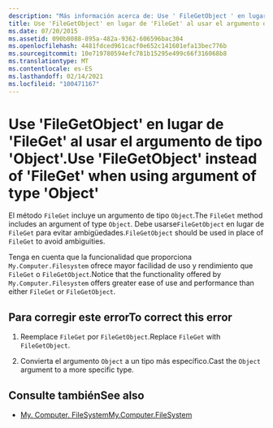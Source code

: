 ```yaml
---
description: "Más información acerca de: Use ' FileGetObject ' en lugar de ' FileGet ' al usar el argumento de tipo ' Object '"
title: Use 'FileGetObject' en lugar de 'FileGet' al usar el argumento de tipo 'Object'.
ms.date: 07/20/2015
ms.assetid: 090b8088-895a-482a-9362-606596bac304
ms.openlocfilehash: 4481fdced961cacf0e652c141601efa13bec776b
ms.sourcegitcommit: 10e719780594efc781b15295e499c66f316068b8
ms.translationtype: MT
ms.contentlocale: es-ES
ms.lasthandoff: 02/14/2021
ms.locfileid: "100471167"
---
```

# <a name="use-filegetobject-instead-of-fileget-when-using-argument-of-type-object"></a><span data-ttu-id="254df-103">Use 'FileGetObject' en lugar de 'FileGet' al usar el argumento de tipo 'Object'.</span><span class="sxs-lookup"><span data-stu-id="254df-103">Use 'FileGetObject' instead of 'FileGet' when using argument of type 'Object'</span></span>

<span data-ttu-id="254df-104">El método `FileGet` incluye un argumento de tipo `Object`.</span><span class="sxs-lookup"><span data-stu-id="254df-104">The `FileGet` method includes an argument of type `Object`.</span></span> <span data-ttu-id="254df-105">Debe usarse`FileGetObject` en lugar de `FileGet` para evitar ambigüedades.</span><span class="sxs-lookup"><span data-stu-id="254df-105">`FileGetObject` should be used in place of `FileGet` to avoid ambiguities.</span></span>  
  
 <span data-ttu-id="254df-106">Tenga en cuenta que la funcionalidad que proporciona `My.Computer.Filesystem` ofrece mayor facilidad de uso y rendimiento que `FileGet` o `FileGetObject`.</span><span class="sxs-lookup"><span data-stu-id="254df-106">Notice that the functionality offered by `My.Computer.Filesystem` offers greater ease of use and performance than either `FileGet` or `FileGetObject`.</span></span>  
  
## <a name="to-correct-this-error"></a><span data-ttu-id="254df-107">Para corregir este error</span><span class="sxs-lookup"><span data-stu-id="254df-107">To correct this error</span></span>  
  
1. <span data-ttu-id="254df-108">Reemplace `FileGet` por `FileGetObject`.</span><span class="sxs-lookup"><span data-stu-id="254df-108">Replace `FileGet` with `FileGetObject`.</span></span>  
  
2. <span data-ttu-id="254df-109">Convierta el argumento `Object` a un tipo más específico.</span><span class="sxs-lookup"><span data-stu-id="254df-109">Cast the `Object` argument to a more specific type.</span></span>  
  
## <a name="see-also"></a><span data-ttu-id="254df-110">Consulte también</span><span class="sxs-lookup"><span data-stu-id="254df-110">See also</span></span>

- [<span data-ttu-id="254df-111">My. Computer. FileSystem</span><span class="sxs-lookup"><span data-stu-id="254df-111">My.Computer.FileSystem</span></span>](xref:Microsoft.VisualBasic.FileIO.FileSystem)
